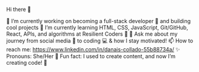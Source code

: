 Hi there 👋

🎨 I’m currently working on becoming a full-stack developer 👑 and building cool projects 🌱 I’m currently learning HTML, CSS, JavaScript, Git/GitHub, React, APIs, and algorithms at Resilient Coders 🚀 💌 Ask me about my journey from social media 📱 to coding 💻 & how I stay motivated! 📫 How to reach me: https://www.linkedin.com/in/danais-collado-55b88734a/ ✨ Pronouns: She/Her 🍭 Fun fact: I used to create content, and now I’m creating code! 🎀
